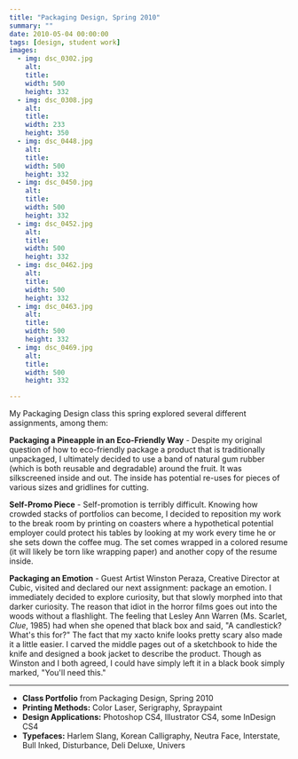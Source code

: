 ```yaml
---
title: "Packaging Design, Spring 2010"
summary: ""
date: 2010-05-04 00:00:00
tags: [design, student work]
images:
  - img: dsc_0302.jpg
    alt: 
    title: 
    width: 500
    height: 332
  - img: dsc_0308.jpg
    alt: 
    title: 
    width: 233
    height: 350
  - img: dsc_0448.jpg
    alt: 
    title: 
    width: 500
    height: 332
  - img: dsc_0450.jpg
    alt: 
    title: 
    width: 500
    height: 332
  - img: dsc_0452.jpg
    alt: 
    title: 
    width: 500
    height: 332
  - img: dsc_0462.jpg
    alt: 
    title: 
    width: 500
    height: 332
  - img: dsc_0463.jpg
    alt: 
    title: 
    width: 500
    height: 332
  - img: dsc_0469.jpg
    alt: 
    title: 
    width: 500
    height: 332

---
```


My Packaging Design class this spring explored several different assignments, among them:

**Packaging a Pineapple in an Eco-Friendly Way** - Despite my original question of how to eco-friendly package a product that is traditionally unpackaged, I ultimately decided to use a band of natural gum rubber (which is both reusable and degradable) around the fruit. It was silkscreened inside and out. The inside has potential re-uses for pieces of various sizes and gridlines for cutting.

**Self-Promo Piece** - Self-promotion is terribly difficult. Knowing how crowded stacks of portfolios can become, I decided to reposition my work to the break room by printing on coasters where a hypothetical potential employer could protect his tables by looking at my work every time he or she sets down the coffee mug. The set comes wrapped in a colored resume (it will likely be torn like wrapping paper) and another copy of the resume inside.

**Packaging an Emotion** - Guest Artist Winston Peraza, Creative Director at Cubic, visited and declared our next assignment: package an emotion. I immediately decided to explore curiosity, but that slowly morphed into that darker curiosity. The reason that idiot in the horror films goes out into the woods without a flashlight. The feeling that Lesley Ann Warren (Ms. Scarlet, _Clue_, 1985) had when she opened that black box and said, "A candlestick? What's this for?" The fact that my xacto knife looks pretty scary also made it a little easier. I carved the middle pages out of a sketchbook to hide the knife and designed a book jacket to describe the product. Though as Winston and I both agreed, I could have simply left it in a black book simply marked, "You'll need this."

---

*   **Class Portfolio** from Packaging Design, Spring 2010
*   **Printing Methods:** Color Laser, Serigraphy, Spraypaint
*   **Design Applications:** Photoshop CS4, Illustrator CS4, some InDesign CS4
*   **Typefaces:** Harlem Slang, Korean Calligraphy, Neutra Face, Interstate, Bull Inked, Disturbance, Deli Deluxe, Univers
